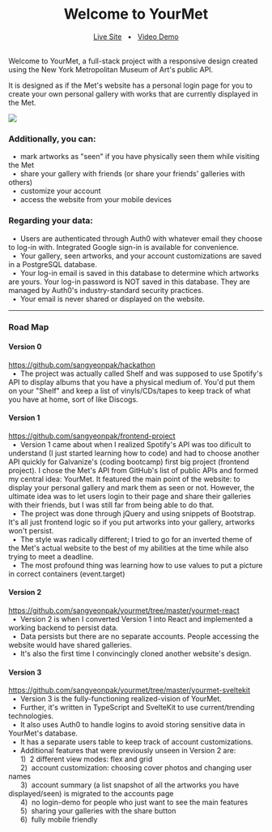 <div align="center">
  <h1>Welcome to YourMet</h1>
  <a href="https://yourmet.vercel.app/" target="_blank">Live Site</a>
  <span>&nbsp;&nbsp;•&nbsp;&nbsp;</span>
  <a href="https://www.linkedin.com/posts/sangyeonpak_programming-softwaredeveloper-webdevelopment-activity-7064345572396163073-XB6Y?utm_source=share&utm_medium=member_desktop" target="_blank">Video Demo</a>
</div>

<br>

Welcome to YourMet, a full-stack project with a responsive design created using the New York Metropolitan Museum of Art's public API.

It is designed as if the Met's website has a personal login page for you to create your own personal gallery with works that are currently displayed in the Met.

<img src="https://cdn.filestackcontent.com/emQPsQFR5WzSVsArToKU"></img>

<h3>Additionally, you can:</h3>

<span>&nbsp;&nbsp;•&nbsp;&nbsp;</span>mark artworks as "seen" if you have physically seen them while visiting the Met <br />
<span>&nbsp;&nbsp;•&nbsp;&nbsp;</span>share your gallery with friends (or share your friends' galleries with others) <br />
<span>&nbsp;&nbsp;•&nbsp;&nbsp;</span>customize your account <br />
<span>&nbsp;&nbsp;•&nbsp;&nbsp;</span>access the website from your mobile devices
<h3>Regarding your data:</h3>

<span>&nbsp;&nbsp;•&nbsp;&nbsp;</span>Users are authenticated through Auth0 with whatever email they choose to log-in with. Integrated Google sign-in is available for convenience.  <br />
<span>&nbsp;&nbsp;•&nbsp;&nbsp;</span>Your gallery, seen artworks, and your account customizations are saved in a PostgreSQL database. <br />
<span>&nbsp;&nbsp;•&nbsp;&nbsp;</span>Your log-in email is saved in this database to determine which artworks are yours. Your log-in password is NOT saved in this database. They are managed by Auth0's industry-standard security practices.<br />
<span>&nbsp;&nbsp;•&nbsp;&nbsp;</span>Your email is never shared or displayed on the website. <br />

<hr>
<h3>Road Map</h3>

<h4>Version 0</h4>
<a href="https://github.com/sangyeonpak/hackathon" target="_blank">https://github.com/sangyeonpak/hackathon</a><br/>
<span>&nbsp;&nbsp;•&nbsp;&nbsp;</span>The project was actually called Shelf and was supposed to use Spotify's API to display albums that you have a physical medium of. You'd put them on your "Shelf" and keep a list of vinyls/CDs/tapes to keep track of what you have at home, sort of like Discogs.

<h4>Version 1</h4>
<a href="https://github.com/sangyeonpak/frontend-project" target="_blank">https://github.com/sangyeonpak/frontend-project</a><br/>
<span>&nbsp;&nbsp;•&nbsp;&nbsp;</span>Version 1 came about when I realized Spotify's API was too dificult to understand (I just started learning how to code) and had to choose another API quickly for Galvanize's (coding bootcamp) first big project (frontend project). I chose the Met's API from GitHub's list of public APIs and formed my central idea: YourMet. It featured the main point of the website: to display your personal gallery and mark them as seen or not. However, the ultimate idea was to let users login to their page and share their galleries with their friends, but I was still far from being able to do that.<br/>
<span>&nbsp;&nbsp;•&nbsp;&nbsp;</span>The project was done through jQuery and using snippets of Bootstrap. It's all just frontend logic so if you put artworks into your gallery, artworks won't persist.<br/>
<span>&nbsp;&nbsp;•&nbsp;&nbsp;</span>The style was radically different; I tried to go for an inverted theme of the Met's actual website to the best of my abilities at the time while also trying to meet a deadline.<br/>
<span>&nbsp;&nbsp;•&nbsp;&nbsp;</span>The most profound thing was learning how to use values to put a picture in correct containers (event.target)<br/>

<h4>Version 2</h4>
<a href="https://github.com/sangyeonpak/yourmet/tree/master/yourmet-react" target="_blank">https://github.com/sangyeonpak/yourmet/tree/master/yourmet-react</a><br/>
<span>&nbsp;&nbsp;•&nbsp;&nbsp;</span>Version 2 is when I converted Version 1 into React and implemented a working backend to persist data.<br/>
<span>&nbsp;&nbsp;•&nbsp;&nbsp;</span>Data persists but there are no separate accounts. People accessing the website would have shared galleries.<br/>
<span>&nbsp;&nbsp;•&nbsp;&nbsp;</span>It's also the first time I convincingly cloned another website's design.<br/>

<h4>Version 3</h4>
<a href="https://github.com/sangyeonpak/yourmet/tree/master/yourmet-sveltekit" target="_blank">https://github.com/sangyeonpak/yourmet/tree/master/yourmet-sveltekit</a><br/>
<span>&nbsp;&nbsp;•&nbsp;&nbsp;</span>Version 3 is the fully-functioning realized-vision of YourMet.<br/>
<span>&nbsp;&nbsp;•&nbsp;&nbsp;</span>Further, it's written in TypeScript and SvelteKit to use current/trending technologies.<br/>
<span>&nbsp;&nbsp;•&nbsp;&nbsp;</span>It also uses Auth0 to handle logins to avoid storing sensitive data in YourMet's database.<br/>
<span>&nbsp;&nbsp;•&nbsp;&nbsp;</span>It has a separate users table to keep track of account customizations.<br/>
<span>&nbsp;&nbsp;•&nbsp;&nbsp;</span>Additional features that were previously unseen in Version 2 are:<br/>
<span>&nbsp;&nbsp;&nbsp;&nbsp;&nbsp;&nbsp;1)&nbsp;&nbsp;</span>2 different view modes: flex and grid<br/>
<span>&nbsp;&nbsp;&nbsp;&nbsp;&nbsp;&nbsp;2)&nbsp;&nbsp;</span>account customization: choosing cover photos and changing user names <br/>
<span>&nbsp;&nbsp;&nbsp;&nbsp;&nbsp;&nbsp;3)&nbsp;&nbsp;</span>account summary (a list snapshot of all the artworks you have displayed/seen) is migrated to the accounts page<br/>
<span>&nbsp;&nbsp;&nbsp;&nbsp;&nbsp;&nbsp;4)&nbsp;&nbsp;</span>no login-demo for people who just want to see the main features<br/>
<span>&nbsp;&nbsp;&nbsp;&nbsp;&nbsp;&nbsp;5)&nbsp;&nbsp;</span>sharing your galleries with the share button<br/>
<span>&nbsp;&nbsp;&nbsp;&nbsp;&nbsp;&nbsp;6)&nbsp;&nbsp;</span>fully mobile friendly<br/>
